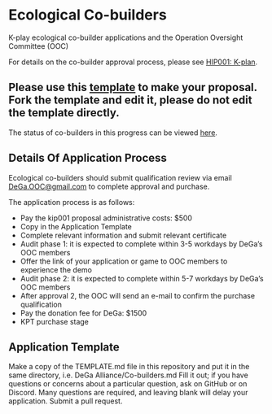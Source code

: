 # Ecological Co-builders
K-play ecological co-builder applications and the Operation Oversight Committee (OOC)

For details on the co-builder approval process, please see [HIP001: K-plan](https://github.com/kplaydefi/KIP/blob/main/001%20K-plan.md).

## Please use this [template](https://github.com/DeGa-Alliance/Co-builders/blob/main/Template.md) to make your proposal. Fork the template and edit it, please do not edit the template directly.
The status of co-builders in this progress can be viewed [here](https://docs.google.com/spreadsheets/d/1d2ZKbnwiMyOX3VvVrRIKcEOMvNKRbUtdO1PdUc1ybpA/edit#gid=721162172).
## Details Of Application Process
Ecological co-builders should submit qualification review via email DeGa.OOC@gmail.com to complete approval and purchase.

The application process is as follows:

 - Pay the kip001 proposal administrative costs: $500
 - Copy in the Application Template 
 - Complete relevant information and submit relevant certificate
 - Audit phase 1: it is expected to complete within 3-5 workdays by DeGa’s OOC members
 - Offer the link of your application or game to OOC members to experience the demo
 - Audit phase 2: it is expected to complete within 5-7 workdays by DeGa’s OOC members
 - After approval 2, the OOC will send an e-mail to confirm the purchase qualification
 - Pay the donation fee for DeGa: $1500
 - KPT purchase stage

## Application Template
Make a copy of the TEMPLATE.md file in this repository and put it in the same directory, i.e. DeGa Alliance/Co-builders.md Fill it out; if you have questions or concerns about a particular question, ask on GitHub or on Discord. Many questions are required, and leaving blank will delay your application. Submit a pull request.
